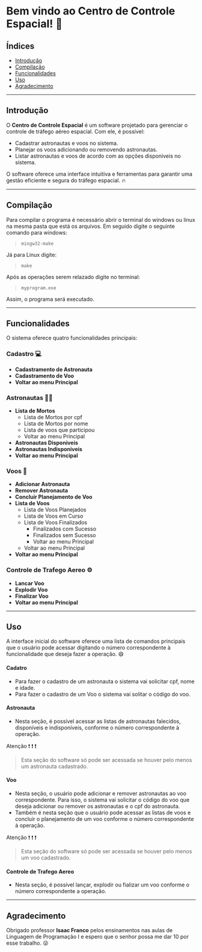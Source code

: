 # Bem vindo ao Centro de Controle Espacial! :rocket:

## Índices
- [Introdução](#introdução)
- [Compilação](#compilação)
- [Funcionalidades](#funcionalidades)
- [Uso](#uso)
- [Agradecimento](#agradecimento)

---

## Introdução
O **Centro de Controle Espacial** é um software projetado para gerenciar o controle de tráfego aéreo espacial. Com ele, é possível:

- Cadastrar astronautas e voos no sistema.
- Planejar os voos adicionando ou removendo astronautas.
- Listar astronautas e voos de acordo com as opções disponíveis no sistema.

O software oferece uma interface intuitiva e ferramentas para garantir uma gestão eficiente e segura do tráfego espacial. :fire:

---
## Compilação

Para compilar o programa é necessário abrir o terminal do windows ou linux na mesma pasta que está os arquivos. Em seguido digite o seguinte comando para windows:

> ``mingw32-make``

Já para Linux digite:

> ``make``

Após as operações serem relazado digite no terminal:

> ``myprogram.exe`` 

Assim, o programa será executado.

---

## Funcionalidades

O sistema oferece quatro funcionalidades principais:

### Cadastro :computer:
- **Cadastramento de Astronauta**
- **Cadastramento de Voo**
- **Voltar ao menu Principal**

### Astronautas :astronaut:
 - **Lista de Mortos**
    - Lista de Mortos por cpf
    - Lista de Mortos por nome
    - Lista de voos que participou
    - Voltar ao menu Principal
- **Astronautas Disponiveis**
- **Astronautas Indisponiveis**
- **Voltar ao menu Principal**

### Voos :dash:
- **Adicionar Astronauta**
- **Remover Astronauta**
- **Concluir Planejamento de Voo**
- **Lista de Voos**
    - Lista de Voos Planejados
    - Lista de Voos em Curso
    - Lista de Voos Finalizados
        - Finalizados com Sucesso
        - Finalizados sem Sucesso
        - Voltar ao menu Principal
    - Voltar ao menu Principal
- **Voltar ao menu Principal**

### Controle de Trafego Aereo :gear:
- **Lancar Voo**
- **Explodir Voo**
- **Finalizar Voo**
- **Voltar ao menu Principal**

---

## Uso 

A interface inicial do software oferece uma lista de comandos principais que o usuário pode acessar digitando o número correspondente à funcionalidade que deseja fazer a operação. :smile: 

#### Cadatro

- Para fazer o cadastro de um astronauta o sistema vai solicitar cpf, nome e idade.
- Para fazer o cadastro de um Voo o sistema vai solitar o código do voo.

#### Astronauta

- Nesta seção, é possível acessar as listas de astronautas falecidos, disponíveis e indisponíveis, conforme o número correspondente à operação.

Atenção :exclamation: :exclamation: :exclamation:
> Esta seção do software só pode ser acessada se houver pelo menos um astronauta cadastrado.

#### Voo

- Nesta seção, o usuário pode adicionar e remover astronautas ao voo correspondente. Para isso, o sistema vai solicitar o código do voo que deseja adicionar ou remover os astronautas e o cpf do astronauta.
- Também é nesta seção que o usuário pode acessar as listas de voos e concluir o planejamento de um voo conforme o número correspondente à operação.

Atenção :exclamation: :exclamation: :exclamation:
> Esta seção do software só pode ser acessada se houver pelo menos um voo cadastrado.

#### Controle de Trafego Aereo

- Nesta seção, é possível lançar, explodir ou fializar um voo conforme o número correspondente a operação.

---

## Agradecimento
Obrigado professor **Isaac Franco** pelos ensinamentos nas aulas de Linguagem de Programação I e espero que o senhor possa me dar 10 por esse trabalho. :stuck_out_tongue_winking_eye:

